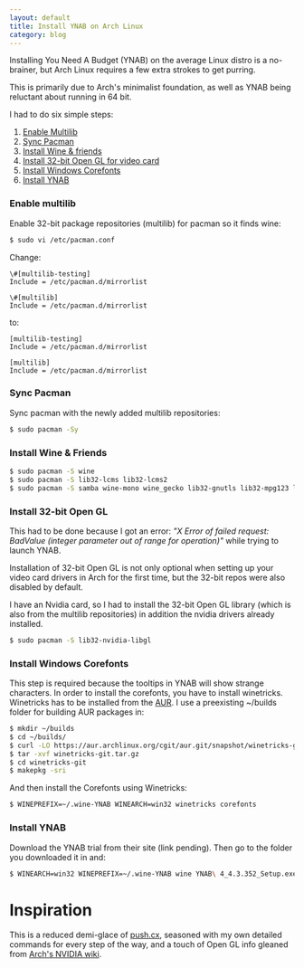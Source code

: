 ```yaml
---
layout: default
title: Install YNAB on Arch Linux
category: blog
---
```


Installing You Need A Budget (YNAB) on the average Linux distro is a no-brainer, but Arch Linux requires a few extra strokes to get purring.

This is primarily due to Arch's minimalist foundation, as well as YNAB being reluctant about running in 64 bit.

I had to do six simple steps:

1. [Enable Multilib](#enable-multilib)
1. [Sync Pacman](#sync-pacman)
1. [Install Wine & friends](#install-wine)
1. [Install 32-bit Open GL for video card](#install-open-gl)
1. [Install Windows Corefonts](#install-corefonts)
1. [Install YNAB](#install-ynab)

<a name="enable-multilib"></a>
### Enable multilib
Enable 32-bit package repositories (multilib) for pacman so it finds wine:

```sh
$ sudo vi /etc/pacman.conf
```
Change:

```aconf
\#[multilib-testing]
Include = /etc/pacman.d/mirrorlist

\#[multilib]
Include = /etc/pacman.d/mirrorlist
```
to:

```aconf
[multilib-testing]
Include = /etc/pacman.d/mirrorlist

[multilib]
Include = /etc/pacman.d/mirrorlist
```
<a name="sync-pacman"></a>
### Sync Pacman
Sync pacman with the newly added multilib repositories:

```sh
$ sudo pacman -Sy
```

<a name="install-wine"></a>
### Install Wine & Friends

```sh
$ sudo pacman -S wine
$ sudo pacman -S lib32-lcms lib32-lcms2
$ sudo pacman -S samba wine-mono wine_gecko lib32-gnutls lib32-mpg123 lib32-ncurses
```

<a name="install-open-gl"></a>
### Install 32-bit Open GL

This had to be done because I got an error: *"X Error of failed request:  BadValue (integer parameter out of range for operation)"* while trying to launch YNAB.

Installation of 32-bit Open GL is not only optional when setting up your video card drivers in Arch for the first time, but the 32-bit repos were also disabled by default.

I have an Nvidia card, so I had to install the 32-bit Open GL library (which is also from the multilib repositories) in addition the nvidia drivers already installed.

```sh
$ sudo pacman -S lib32-nvidia-libgl
```
<a name="install-corefonts"></a>
### Install Windows Corefonts

This step is required because the tooltips in YNAB will show strange characters. In order to install the corefonts, you have to install winetricks. Winetricks has to be installed from the [AUR](https://aur.archlinux.org/packages/winetricks-git/). I use a preexisting ~/builds folder for building AUR packages in:

```sh
$ mkdir ~/builds
$ cd ~/builds/
$ curl -LO https://aur.archlinux.org/cgit/aur.git/snapshot/winetricks-git.tar.gz
$ tar -xvf winetricks-git.tar.gz
$ cd winetricks-git
$ makepkg -sri
```

And then install the Corefonts using Winetricks:

```sh
$ WINEPREFIX=~/.wine-YNAB WINEARCH=win32 winetricks corefonts
```
<a name="install-ynab"></a>
### Install YNAB

Download the YNAB trial from their site (link pending). Then go to the folder you downloaded it in and:

```sh
$ WINEARCH=win32 WINEPREFIX=~/.wine-YNAB wine YNAB\ 4_4.3.352_Setup.exe
```
<a name="inspiration"></a>
# Inspiration

This is a reduced demi-glace of [push.cx](https://push.cx/2015/installing-you-need-a-budget-ynab-on-arch-linux), seasoned with my own detailed commands for every step of the way, and a touch of Open GL info gleaned from [Arch's NVIDIA wiki](https://wiki.archlinux.org/index.php/NVIDIA#Installing).
